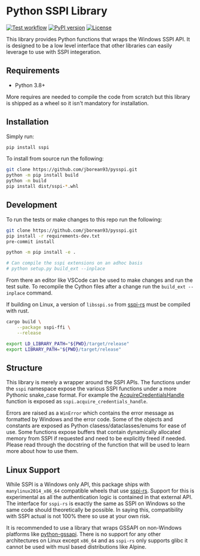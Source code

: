 # Python SSPI Library

[![Test workflow](https://github.com/jborean93/pysspi/actions/workflows/ci.yml/badge.svg)](https://github.com/jborean93/pysspi/actions/workflows/ci.yml)
[![PyPI version](https://badge.fury.io/py/sspi.svg)](https://badge.fury.io/py/sspi)
[![License](https://img.shields.io/badge/license-MIT-blue.svg)](https://github.com/jborean93/pysspi/blob/main/LICENSE)

This library provides Python functions that wraps the Windows SSPI API.
It is designed to be a low level interface that other libraries can easily leverage to use with SSPI integeration.

## Requirements

* Python 3.8+

More requires are needed to compile the code from scratch but this library is shipped as a wheel so it isn't mandatory for installation.

## Installation

Simply run:

```bash
pip install sspi
```

To install from source run the following:

```bash
git clone https://github.com/jborean93/pysspi.git
python -m pip install build
python -m build
pip install dist/sspi-*.whl
```

## Development

To run the tests or make changes to this repo run the following:

```bash
git clone https://github.com/jborean93/pysspi.git
pip install -r requirements-dev.txt
pre-commit install

python -m pip install -e .

# Can compile the sspi extensions on an adhoc basis
# python setup.py build_ext --inplace
```

From there an editor like VSCode can be used to make changes and run the test suite.
To recompile the Cython files after a change run the `build_ext --inplace` command.

If building on Linux, a version of `libsspi.so` from [sspi-rs](https://github.com/Devolutions/sspi-rs) must be compiled with rust.

```bash
cargo build \
    --package sspi-ffi \
    --release

export LD_LIBRARY_PATH="${PWD}/target/release"
export LIBRARY_PATH="${PWD}/target/release"
```

## Structure

This library is merely a wrapper around the SSPI APIs.
The functions under the `sspi` namespace expose the various SSPI functions under a more Pythonic snake_case format.
For example the [AcquireCredentialsHandle](https://learn.microsoft.com/en-us/windows/win32/secauthn/acquirecredentialshandle--general) function is exposed as `sspi.acquire_credentials_handle`.

Errors are raised as a `WinError` which contains the error message as formatted by Windows and the error code.
Some of the objects and constants are exposed as Python clasess/dataclasses/enums for ease of use.
Some functions expose buffers that contain dynamically allocated memory from SSPI if requested and need to be explicitly freed if needed.
Please read through the docstring of the function that will be used to learn more about how to use them.

## Linux Support

While SSPI is a Windows only API, this package ships with `manylinux2014_x86_64` compatible wheels that use [sspi-rs](https://github.com/Devolutions/sspi-rs).
Support for this is experimental as all the authentication logic is contained in that external API.
The interface for `sspi-rs` is exactly the same as SSPI on Windows so the same code should theoretically be possible.
In saying this, compatibility with SSPI actual is not 100% there so use at your own risk.

It is recommended to use a library that wraps GSSAPI on non-Windows platforms like [python-gssapi](https://github.com/pythongssapi/python-gssapi).
There is no support for any other architectures on Linux except `x86_64` and as `sspi-rs` only supports glibc it cannot be used with musl based distributions like Alpine.
